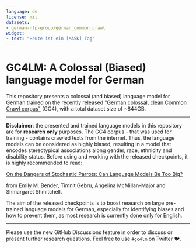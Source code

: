 ```yaml
---
language: de
license: mit
datasets:
- german-nlp-group/german_common_crawl
widget:
- text: "Heute ist ein [MASK] Tag"
---
```


# GC4LM: A Colossal (Biased) language model for German
This repository presents a colossal (and biased) language model for German trained on the recently released
["German colossal, clean Common Crawl corpus"](https://german-nlp-group.github.io/projects/gc4-corpus.html) (GC4),
with a total dataset size of ~844GB.

---

**Disclaimer**: the presented and trained language models in this repository are for **research only** purposes.
The GC4 corpus - that was used for training - contains crawled texts from the internet. Thus, the language models can
be considered as highly biased, resulting in a model that encodes stereotypical associations along gender, race,
ethnicity and disability status. Before using and working with the released checkpoints, it is highly recommended
to read:

[On the Dangers of Stochastic Parrots: Can Language Models Be Too Big?](https://faculty.washington.edu/ebender/papers/Stochastic_Parrots.pdf)

from Emily M. Bender, Timnit Gebru, Angelina McMillan-Major and Shmargaret Shmitchell.

The aim of the released checkpoints is to boost research on large pre-trained language models for German, especially
for identifying biases and how to prevent them, as most research is currently done only for English.

---

Please use the new GitHub Discussions feature in order to discuss or present further research questions.
Feel free to use `#gc4lm` on Twitter 🐦.


